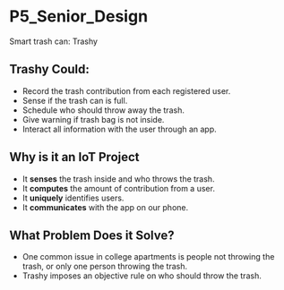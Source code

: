 # P5_Senior_Design
Smart trash can: Trashy

## Trashy Could:
* Record the trash contribution from each registered user.
* Sense if the trash can is full.
* Schedule who should throw away the trash.
* Give warning if trash bag is not inside.
* Interact all information with the user through an app.

## Why is it an IoT Project
* It **senses** the trash inside and who throws the trash.
* It **computes** the amount of contribution from a user.
* It **uniquely** identifies users.
* It **communicates** with the app on our phone.

## What Problem Does it Solve?
* One common issue in college apartments is people not throwing the trash, or only one person throwing the trash.
* Trashy imposes an objective rule on who should throw the trash.
